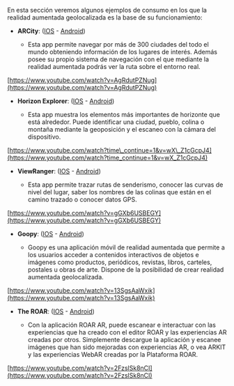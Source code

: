 En esta sección veremos algunos ejemplos de consumo en los que la realidad aumentada geolocalizada es la base de su funcionamiento:

* **ARCity**: \([IOS](https://apps.apple.com/us/app/arcity-ar-navigation/id1282527727) - [Android](http://android-apk-app.com/android/1282527727/arcity-ar-navigation)\)

  * Esta app permite navegar por más de 300 ciudades del todo el mundo obteniendo información de los lugares de interés. Además posee su propio sistema de navegación con el que mediante la realidad aumentada podrás ver la ruta sobre el entorno real.

[https://www.youtube.com/watch?v=AgRdutPZNug](https://www.youtube.com/watch?v=AgRdutPZNug)

* **Horizon Explorer**: \([IOS](https://apps.apple.com/gb/app/horizon-explorer/id1326860431?at=) - [Android](https://play.google.com/store/apps/details?id=com.arrowsd.horizonexplorer)\)

  * Esta app muestra los elementos más importantes de horizonte que está alrededor. Puede identificar una ciudad, pueblo, colina o montaña mediante la geoposición y el escaneo con la cámara del dispositivo.

[https://www.youtube.com/watch?time\_continue=1&v=wX\_Z1cGcpJ4](https://www.youtube.com/watch?time_continue=1&v=wX_Z1cGcpJ4)

* **ViewRanger**: \([IOS](https://apps.apple.com/us/app/viewranger/id404581674?at=) - [Android](https://play.google.com/store/apps/details?id=com.augmentra.viewranger.android&rdid=com.augmentra.viewranger.android&pli=1)\)

  * Esta app permite trazar rutas de senderismo, conocer las curvas de nivel del lugar, saber los nombres de las colinas que están en el camino trazado o conocer datos GPS.

[https://www.youtube.com/watch?v=gGXb6USBEGY](https://www.youtube.com/watch?v=gGXb6USBEGY)

* **Goopy**: \([IOS](https://itunes.apple.com/us/app/goopy-ar/id1447301644) - [Android](https://play.google.com/store/apps/details?id=com.goopy.prod)\)

  * Goopy es una aplicación móvil de realidad aumentada que permite a los usuarios acceder a contenidos interactivos de objetos e imágenes como productos, periódicos, revistas, libros, carteles, postales u obras de arte. Dispone de la posibilidad de crear realidad aumentada geolocalizada.

[https://www.youtube.com/watch?v=13SgsAaWxik](https://www.youtube.com/watch?v=13SgsAaWxik)

* **The ROAR**: \([IOS](https://apps.apple.com/us/app/roar-augmented-reality-app/id1045561660) - [Android](https://play.google.com/store/apps/details?id=com.roar.scanner)\)

  * Con la aplicación ROAR AR, puede escanear e interactuar con las experiencias que ha creado con el editor ROAR y las experiencias AR creadas por otros. Simplemente descargue la aplicación y escanee imágenes que han sido mejoradas con experiencias AR, o vea ARKIT y las experiencias WebAR creadas por la Plataforma ROAR.

[https://www.youtube.com/watch?v=2FzslSk8nCI](https://www.youtube.com/watch?v=2FzslSk8nCI)

